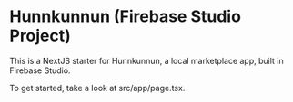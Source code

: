 
# Hunnkunnun (Firebase Studio Project)

This is a NextJS starter for Hunnkunnun, a local marketplace app, built in Firebase Studio.

To get started, take a look at src/app/page.tsx.
